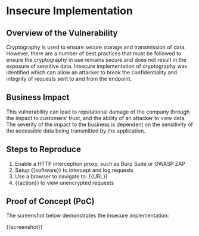 # Insecure Implementation

## Overview of the Vulnerability

Cryptography is used to ensure secure storage and transmission of data. However, there are a number of best practices that must be followed to ensure the cryptography in use remains secure and does not result in the exposure of sensitive data. Insecure implementation of cryptography was identified which can allow an attacker to break the confidentiality and integrity of requests sent to and from the endpoint.

## Business Impact

This vulnerability can lead to reputational damage of the company through the impact to customers’ trust, and the ability of an attacker to view data. The severity of the impact to the business is dependent on the sensitivity of the accessible data being transmitted by the application.

## Steps to Reproduce

1. Enable a HTTP interception proxy, such as Burp Suite or OWASP ZAP
1. Setup {{software}} to intercept and log requests
1. Use a browser to navigate to: {{URL}}
1. {{action}} to view unencrypted requests

## Proof of Concept (PoC)

The screenshot below demonstrates the insecure implementation:

{{screenshot}}
